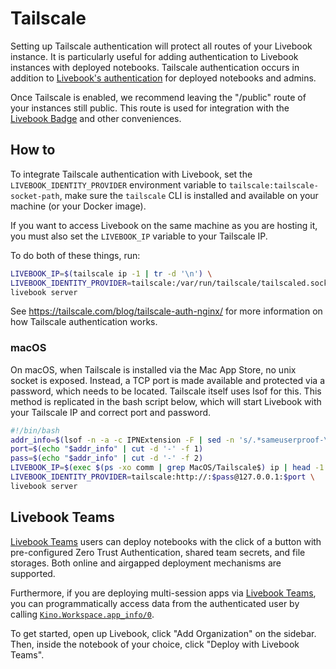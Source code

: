 # Tailscale

Setting up Tailscale authentication will protect all routes of your Livebook instance. It is particularly useful for adding authentication to Livebook instances with deployed notebooks. Tailscale authentication occurs in addition to [Livebook's authentication](../authentication.md) for deployed notebooks and admins.

Once Tailscale is enabled, we recommend leaving the "/public" route of your instances still public. This route is used for integration with the [Livebook Badge](https://livebook.dev/badge/) and other conveniences.

## How to

To integrate Tailscale authentication with Livebook,
set the `LIVEBOOK_IDENTITY_PROVIDER` environment variable to `tailscale:tailscale-socket-path`, make sure the `tailscale` CLI is installed and available on your machine (or your Docker image).

If you want to access Livebook on the same machine as you are hosting it,
you must also set the `LIVEBOOK_IP` variable to your Tailscale IP.

To do both of these things, run:

```bash
LIVEBOOK_IP=$(tailscale ip -1 | tr -d '\n') \
LIVEBOOK_IDENTITY_PROVIDER=tailscale:/var/run/tailscale/tailscaled.sock \
livebook server
```

See https://tailscale.com/blog/tailscale-auth-nginx/ for more information
on how Tailscale authentication works.

### macOS

On macOS, when Tailscale is installed via the Mac App Store, no unix socket is exposed.
Instead, a TCP port is made available and protected via a password, which needs to be located.
Tailscale itself uses lsof for this. This method is replicated in the bash script below,
which will start Livebook with your Tailscale IP and correct port and password.

```bash
#!/bin/bash
addr_info=$(lsof -n -a -c IPNExtension -F | sed -n 's/.*sameuserproof-\([[:digit:]]*-.*\).*/\1/p')
port=$(echo "$addr_info" | cut -d '-' -f 1)
pass=$(echo "$addr_info" | cut -d '-' -f 2)
LIVEBOOK_IP=$(exec $(ps -xo comm | grep MacOS/Tailscale$) ip | head -1 | tr -d '\n') \
LIVEBOOK_IDENTITY_PROVIDER=tailscale:http://:$pass@127.0.0.1:$port \
livebook server
```

## Livebook Teams

[Livebook Teams](https://livebook.dev/teams/) users can deploy notebooks with the click of a button with pre-configured Zero Trust Authentication, shared team secrets, and file storages. Both online and airgapped deployment mechanisms are supported.

Furthermore, if you are deploying multi-session apps via [Livebook Teams](https://livebook.dev/teams/), you can programmatically access data from the authenticated user by calling [`Kino.Workspace.app_info/0`](https://hexdocs.pm/kino/Kino.Workspace.html#app_info/0).

To get started, open up Livebook, click "Add Organization" on the sidebar. Then, inside the notebook of your choice, click "Deploy with Livebook Teams".
